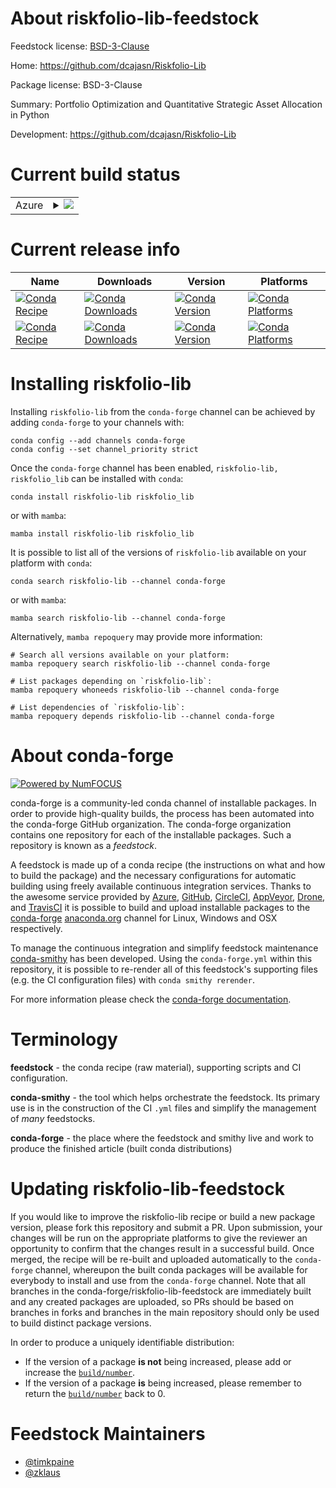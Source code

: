 About riskfolio-lib-feedstock
=============================

Feedstock license: [BSD-3-Clause](https://github.com/conda-forge/riskfolio-lib-feedstock/blob/main/LICENSE.txt)

Home: https://github.com/dcajasn/Riskfolio-Lib

Package license: BSD-3-Clause

Summary: Portfolio Optimization and Quantitative Strategic Asset Allocation in Python

Development: https://github.com/dcajasn/Riskfolio-Lib

Current build status
====================


<table>
    
  <tr>
    <td>Azure</td>
    <td>
      <details>
        <summary>
          <a href="https://dev.azure.com/conda-forge/feedstock-builds/_build/latest?definitionId=17032&branchName=main">
            <img src="https://dev.azure.com/conda-forge/feedstock-builds/_apis/build/status/riskfolio-lib-feedstock?branchName=main">
          </a>
        </summary>
        <table>
          <thead><tr><th>Variant</th><th>Status</th></tr></thead>
          <tbody><tr>
              <td>linux_64_numpy2.0python3.10.____cpython</td>
              <td>
                <a href="https://dev.azure.com/conda-forge/feedstock-builds/_build/latest?definitionId=17032&branchName=main">
                  <img src="https://dev.azure.com/conda-forge/feedstock-builds/_apis/build/status/riskfolio-lib-feedstock?branchName=main&jobName=linux&configuration=linux%20linux_64_numpy2.0python3.10.____cpython" alt="variant">
                </a>
              </td>
            </tr><tr>
              <td>linux_64_numpy2.0python3.11.____cpython</td>
              <td>
                <a href="https://dev.azure.com/conda-forge/feedstock-builds/_build/latest?definitionId=17032&branchName=main">
                  <img src="https://dev.azure.com/conda-forge/feedstock-builds/_apis/build/status/riskfolio-lib-feedstock?branchName=main&jobName=linux&configuration=linux%20linux_64_numpy2.0python3.11.____cpython" alt="variant">
                </a>
              </td>
            </tr><tr>
              <td>linux_64_numpy2.0python3.12.____cpython</td>
              <td>
                <a href="https://dev.azure.com/conda-forge/feedstock-builds/_build/latest?definitionId=17032&branchName=main">
                  <img src="https://dev.azure.com/conda-forge/feedstock-builds/_apis/build/status/riskfolio-lib-feedstock?branchName=main&jobName=linux&configuration=linux%20linux_64_numpy2.0python3.12.____cpython" alt="variant">
                </a>
              </td>
            </tr><tr>
              <td>linux_64_numpy2.0python3.9.____cpython</td>
              <td>
                <a href="https://dev.azure.com/conda-forge/feedstock-builds/_build/latest?definitionId=17032&branchName=main">
                  <img src="https://dev.azure.com/conda-forge/feedstock-builds/_apis/build/status/riskfolio-lib-feedstock?branchName=main&jobName=linux&configuration=linux%20linux_64_numpy2.0python3.9.____cpython" alt="variant">
                </a>
              </td>
            </tr><tr>
              <td>osx_64_numpy2.0python3.10.____cpython</td>
              <td>
                <a href="https://dev.azure.com/conda-forge/feedstock-builds/_build/latest?definitionId=17032&branchName=main">
                  <img src="https://dev.azure.com/conda-forge/feedstock-builds/_apis/build/status/riskfolio-lib-feedstock?branchName=main&jobName=osx&configuration=osx%20osx_64_numpy2.0python3.10.____cpython" alt="variant">
                </a>
              </td>
            </tr><tr>
              <td>osx_64_numpy2.0python3.11.____cpython</td>
              <td>
                <a href="https://dev.azure.com/conda-forge/feedstock-builds/_build/latest?definitionId=17032&branchName=main">
                  <img src="https://dev.azure.com/conda-forge/feedstock-builds/_apis/build/status/riskfolio-lib-feedstock?branchName=main&jobName=osx&configuration=osx%20osx_64_numpy2.0python3.11.____cpython" alt="variant">
                </a>
              </td>
            </tr><tr>
              <td>osx_64_numpy2.0python3.12.____cpython</td>
              <td>
                <a href="https://dev.azure.com/conda-forge/feedstock-builds/_build/latest?definitionId=17032&branchName=main">
                  <img src="https://dev.azure.com/conda-forge/feedstock-builds/_apis/build/status/riskfolio-lib-feedstock?branchName=main&jobName=osx&configuration=osx%20osx_64_numpy2.0python3.12.____cpython" alt="variant">
                </a>
              </td>
            </tr><tr>
              <td>osx_64_numpy2.0python3.9.____cpython</td>
              <td>
                <a href="https://dev.azure.com/conda-forge/feedstock-builds/_build/latest?definitionId=17032&branchName=main">
                  <img src="https://dev.azure.com/conda-forge/feedstock-builds/_apis/build/status/riskfolio-lib-feedstock?branchName=main&jobName=osx&configuration=osx%20osx_64_numpy2.0python3.9.____cpython" alt="variant">
                </a>
              </td>
            </tr><tr>
              <td>osx_arm64_numpy2.0python3.10.____cpython</td>
              <td>
                <a href="https://dev.azure.com/conda-forge/feedstock-builds/_build/latest?definitionId=17032&branchName=main">
                  <img src="https://dev.azure.com/conda-forge/feedstock-builds/_apis/build/status/riskfolio-lib-feedstock?branchName=main&jobName=osx&configuration=osx%20osx_arm64_numpy2.0python3.10.____cpython" alt="variant">
                </a>
              </td>
            </tr><tr>
              <td>osx_arm64_numpy2.0python3.11.____cpython</td>
              <td>
                <a href="https://dev.azure.com/conda-forge/feedstock-builds/_build/latest?definitionId=17032&branchName=main">
                  <img src="https://dev.azure.com/conda-forge/feedstock-builds/_apis/build/status/riskfolio-lib-feedstock?branchName=main&jobName=osx&configuration=osx%20osx_arm64_numpy2.0python3.11.____cpython" alt="variant">
                </a>
              </td>
            </tr><tr>
              <td>osx_arm64_numpy2.0python3.12.____cpython</td>
              <td>
                <a href="https://dev.azure.com/conda-forge/feedstock-builds/_build/latest?definitionId=17032&branchName=main">
                  <img src="https://dev.azure.com/conda-forge/feedstock-builds/_apis/build/status/riskfolio-lib-feedstock?branchName=main&jobName=osx&configuration=osx%20osx_arm64_numpy2.0python3.12.____cpython" alt="variant">
                </a>
              </td>
            </tr><tr>
              <td>osx_arm64_numpy2.0python3.9.____cpython</td>
              <td>
                <a href="https://dev.azure.com/conda-forge/feedstock-builds/_build/latest?definitionId=17032&branchName=main">
                  <img src="https://dev.azure.com/conda-forge/feedstock-builds/_apis/build/status/riskfolio-lib-feedstock?branchName=main&jobName=osx&configuration=osx%20osx_arm64_numpy2.0python3.9.____cpython" alt="variant">
                </a>
              </td>
            </tr>
          </tbody>
        </table>
      </details>
    </td>
  </tr>
</table>

Current release info
====================

| Name | Downloads | Version | Platforms |
| --- | --- | --- | --- |
| [![Conda Recipe](https://img.shields.io/badge/recipe-riskfolio--lib-green.svg)](https://anaconda.org/conda-forge/riskfolio-lib) | [![Conda Downloads](https://img.shields.io/conda/dn/conda-forge/riskfolio-lib.svg)](https://anaconda.org/conda-forge/riskfolio-lib) | [![Conda Version](https://img.shields.io/conda/vn/conda-forge/riskfolio-lib.svg)](https://anaconda.org/conda-forge/riskfolio-lib) | [![Conda Platforms](https://img.shields.io/conda/pn/conda-forge/riskfolio-lib.svg)](https://anaconda.org/conda-forge/riskfolio-lib) |
| [![Conda Recipe](https://img.shields.io/badge/recipe-riskfolio_lib-green.svg)](https://anaconda.org/conda-forge/riskfolio_lib) | [![Conda Downloads](https://img.shields.io/conda/dn/conda-forge/riskfolio_lib.svg)](https://anaconda.org/conda-forge/riskfolio_lib) | [![Conda Version](https://img.shields.io/conda/vn/conda-forge/riskfolio_lib.svg)](https://anaconda.org/conda-forge/riskfolio_lib) | [![Conda Platforms](https://img.shields.io/conda/pn/conda-forge/riskfolio_lib.svg)](https://anaconda.org/conda-forge/riskfolio_lib) |

Installing riskfolio-lib
========================

Installing `riskfolio-lib` from the `conda-forge` channel can be achieved by adding `conda-forge` to your channels with:

```
conda config --add channels conda-forge
conda config --set channel_priority strict
```

Once the `conda-forge` channel has been enabled, `riskfolio-lib, riskfolio_lib` can be installed with `conda`:

```
conda install riskfolio-lib riskfolio_lib
```

or with `mamba`:

```
mamba install riskfolio-lib riskfolio_lib
```

It is possible to list all of the versions of `riskfolio-lib` available on your platform with `conda`:

```
conda search riskfolio-lib --channel conda-forge
```

or with `mamba`:

```
mamba search riskfolio-lib --channel conda-forge
```

Alternatively, `mamba repoquery` may provide more information:

```
# Search all versions available on your platform:
mamba repoquery search riskfolio-lib --channel conda-forge

# List packages depending on `riskfolio-lib`:
mamba repoquery whoneeds riskfolio-lib --channel conda-forge

# List dependencies of `riskfolio-lib`:
mamba repoquery depends riskfolio-lib --channel conda-forge
```


About conda-forge
=================

[![Powered by
NumFOCUS](https://img.shields.io/badge/powered%20by-NumFOCUS-orange.svg?style=flat&colorA=E1523D&colorB=007D8A)](https://numfocus.org)

conda-forge is a community-led conda channel of installable packages.
In order to provide high-quality builds, the process has been automated into the
conda-forge GitHub organization. The conda-forge organization contains one repository
for each of the installable packages. Such a repository is known as a *feedstock*.

A feedstock is made up of a conda recipe (the instructions on what and how to build
the package) and the necessary configurations for automatic building using freely
available continuous integration services. Thanks to the awesome service provided by
[Azure](https://azure.microsoft.com/en-us/services/devops/), [GitHub](https://github.com/),
[CircleCI](https://circleci.com/), [AppVeyor](https://www.appveyor.com/),
[Drone](https://cloud.drone.io/welcome), and [TravisCI](https://travis-ci.com/)
it is possible to build and upload installable packages to the
[conda-forge](https://anaconda.org/conda-forge) [anaconda.org](https://anaconda.org/)
channel for Linux, Windows and OSX respectively.

To manage the continuous integration and simplify feedstock maintenance
[conda-smithy](https://github.com/conda-forge/conda-smithy) has been developed.
Using the ``conda-forge.yml`` within this repository, it is possible to re-render all of
this feedstock's supporting files (e.g. the CI configuration files) with ``conda smithy rerender``.

For more information please check the [conda-forge documentation](https://conda-forge.org/docs/).

Terminology
===========

**feedstock** - the conda recipe (raw material), supporting scripts and CI configuration.

**conda-smithy** - the tool which helps orchestrate the feedstock.
                   Its primary use is in the construction of the CI ``.yml`` files
                   and simplify the management of *many* feedstocks.

**conda-forge** - the place where the feedstock and smithy live and work to
                  produce the finished article (built conda distributions)


Updating riskfolio-lib-feedstock
================================

If you would like to improve the riskfolio-lib recipe or build a new
package version, please fork this repository and submit a PR. Upon submission,
your changes will be run on the appropriate platforms to give the reviewer an
opportunity to confirm that the changes result in a successful build. Once
merged, the recipe will be re-built and uploaded automatically to the
`conda-forge` channel, whereupon the built conda packages will be available for
everybody to install and use from the `conda-forge` channel.
Note that all branches in the conda-forge/riskfolio-lib-feedstock are
immediately built and any created packages are uploaded, so PRs should be based
on branches in forks and branches in the main repository should only be used to
build distinct package versions.

In order to produce a uniquely identifiable distribution:
 * If the version of a package **is not** being increased, please add or increase
   the [``build/number``](https://docs.conda.io/projects/conda-build/en/latest/resources/define-metadata.html#build-number-and-string).
 * If the version of a package **is** being increased, please remember to return
   the [``build/number``](https://docs.conda.io/projects/conda-build/en/latest/resources/define-metadata.html#build-number-and-string)
   back to 0.

Feedstock Maintainers
=====================

* [@timkpaine](https://github.com/timkpaine/)
* [@zklaus](https://github.com/zklaus/)


